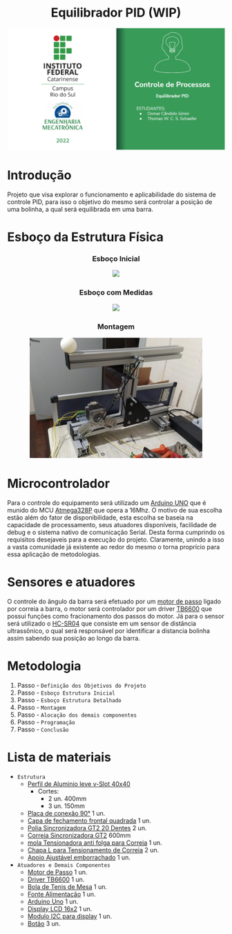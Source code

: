 <h1 align="center"> Equilibrador PID (WIP) </h1>

![ALOW](Imagens/Logo.PNG)

# Introdução
Projeto que visa explorar o funcionamento e aplicabilidade do sistema de controle PID, para isso o objetivo do mesmo será controlar a posição de uma bolinha, a qual será equilibrada em uma barra.

# Esboço da Estrutura Física
<div align="center">  
  <h3>Esboço Inicial</h3>
  <img src="https://github.com/osmar-candido/Equilibrador-PID/blob/32d471ab13c34fbf4f6023804e4090dc3f51ee7b/Imagens/Esbo%C3%A7oSemMedidas.jpg" width="400">
  
  <h3>Esboço com Medidas</h3>
  <img src="https://github.com/osmar-candido/Equilibrador-PID/blob/32d471ab13c34fbf4f6023804e4090dc3f51ee7b/Imagens/Esbo%C3%A7oComMedidas.jpg" width="400">
  
  <h3 aling="left">Montagem</h3>
  <img src="https://github.com/osmar-candido/Equilibrador-PID/blob/73b7af5404ce1d5f0cc2963a7992429d506e0d20/Imagens/MontagemInicial.jpg" width="400">
</div>

# Microcontrolador
Para o controle do equipamento será utilizado um [Arduino UNO](https://store-usa.arduino.cc/products/arduino-uno-rev3?selectedStore=us) que é munido do MCU [Atmega328P](https://pdf1.alldatasheet.com/datasheet-pdf/view/241077/ATMEL/ATMEGA328P.html) que opera a 16Mhz. 
O motivo de sua escolha estão além do fator de disponibilidade, esta escolha se baseia na capacidade de processamento, seus atuadores disponíveis, facilidade de debug e o sistema nativo de comunicação Serial. Desta forma cumprindo os requisitos desejaveis para a execução do projeto. Claramente, unindo a isso a vasta comunidade já existente ao redor do mesmo o torna proprício para essa aplicação de metodologias.

# Sensores e atuadores
O controle do ângulo da barra será efetuado por um [motor de passo]() ligado por correia a barra, o motor será controlador por um driver [TB6600](https://www.mcielectronics.cl/website_MCI/static/documents/TB6600_data_sheet.pdf) que possui funções como fracionamento dos passos do motor.
Já para o sensor será utilizado o [HC-SR04](https://storage.googleapis.com/baudaeletronicadatasheet/HC-SR04.pdf) que consiste em um sensor de distância ultrassônico, o qual será responsável por identificar a distancia bolinha assim sabendo sua posição ao longo da barra.

# Metodologia
1. Passo - `Definição dos Objetivos do Projeto`
2. Passo - `Esboço Estrutura Inicial`
3. Passo - `Esboço Estrutura Detalhado`
4. Passo - `Montagem`
5. Passo - `Alocação dos demais componentes`
6. Passo - `Programação`
7. Passo - `Conclusão`

# Lista de materiais
 - `Estrutura`
   - [Perfil de Aluminio leve v-Slot 40x40](https://loja.forsetisolucoes.com.br/perfil-estrutural-em-aluminio-40x40-basico-canal-8-t-slot-tslot)
     - Cortes: 
       -  2 un. 400mm
       -  3 un. 150mm
   - [Placa de conexão 90°](https://loja.forsetisolucoes.com.br/placa-de-conexao-montagem-90-graus-para-perfil-estrutural-em-aluminio) 1 un.
   - [Capa de fechamento frontal quadrada](https://loja.forsetisolucoes.com.br/capa-de-fechamento-frontal-quadrada-preta-para-perfil-estrutural-em-aluminio) 1 un.
   - [Polia Sincronizadora GT2 20 Dentes](https://loja.forsetisolucoes.com.br/polia-sincronizadora-gt2-em-aluminio-com-20-dentes) 2 un.
   - [Correia Sincronizadora GT2](https://loja.forsetisolucoes.com.br/correia-sincronizadora-gt2-aberta) 600mm
   - [mola Tensionadora anti folga para Correia](https://loja.forsetisolucoes.com.br/mola-tensionadora-anti-folga-para-correia-6mm) 1 un.
   - [Chapa L para Tensionamento de Correia](https://loja.forsetisolucoes.com.br/chapa-l-para-tensionamento-de-correias-gt2-5mm-e-6mm) 2 un.
   - [Apoio Ajustável emborrachado]() 1 un.
 - `Atuadores e Demais Componentes`
   - [Motor de Passo]() 1 un.
   - [Driver TB6600]() 1 un.  
   - [Bola de Tenis de Mesa]() 1 un.  
   - [Fonte Alimentação]() 1 un.  
   - [Arduino Uno]() 1 un.  
   - [Display LCD 16x2]() 1 un.  
   - [Modulo I2C para display]() 1 un.  
   - [Botão](https://pt.aliexpress.com/item/1005001865063570.html?spm=a2g0o.productlist.0.0.30387d35B8lVv0&algo_pvid=47c8a6da-a321-4caf-8b6b-58afc68bd679&algo_exp_id=47c8a6da-a321-4caf-8b6b-58afc68bd679-28&pdp_ext_f=%7B%22sku_id%22%3A%2212000017981726696%22%7D&pdp_npi=2%40dis%21BRL%21%2140.34%21%21%21%21%21%400bb0622c16521390021906905e5017%2112000017981726696%21sea) 3 un.  











